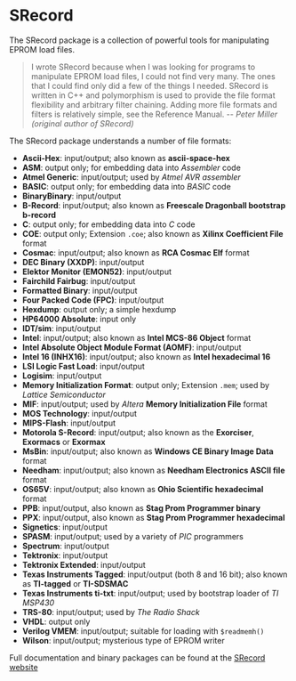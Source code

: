 # SRecord

The SRecord package is a collection of powerful tools for manipulating EPROM load files.

> I wrote SRecord because when I was looking for programs to manipulate EPROM load files, I could not find very many.
> The ones that I could find only did a few of the things I needed. SRecord is written in C++ and polymorphism is
> used to provide the file format flexibility and arbitrary filter chaining. Adding more file formats and filters is
> relatively simple, see the Reference Manual.
> -- *Peter Miller (original author of SRecord)*

The SRecord package understands a number of file formats:

* **Ascii-Hex**: input/output; also known as **ascii-space-hex**
* **ASM**: output only; for embedding data into *Assembler* code
* **Atmel Generic**: input/output; used by *Atmel AVR assembler*
* **BASIC**: output only; for embedding data into *BASIC* code
* **BinaryBinary**: input/output
* **B-Record**: input/output; also known as **Freescale Dragonball bootstrap b-record**
* **C**: output only; for embedding data into *C* code
* **COE**: output only; Extension `.coe`; also known as **Xilinx Coefficient File** format
* **Cosmac**: input/output; also known as **RCA Cosmac Elf** format
* **DEC Binary (XXDP)**: input/output
* **Elektor Monitor (EMON52)**: input/output
* **Fairchild Fairbug**: input/output
* **Formatted Binary**: input/output
* **Four Packed Code (FPC)**: input/output
* **Hexdump**: output only; a simple hexdump
* **HP64000 Absolute**: input only
* **IDT/sim**: input/output
* **Intel**: input/output; also known as **Intel MCS-86 Object** format
* **Intel Absolute Object Module Format (AOMF)**: input/output
* **Intel 16 (INHX16)**: input/output; also known as **Intel hexadecimal 16**
* **LSI Logic Fast Load**: input/output
* **Logisim**: input/output
* **Memory Initialization Format**: output only; Extension `.mem`; used by *Lattice Semiconductor*
* **MIF**: input/output; used by *Altera* **Memory Initialization File** format
* **MOS Technology**: input/output
* **MIPS-Flash**: input/output
* **Motorola S-Record**: input/output; also known as the **Exorciser**, **Exormacs** or **Exormax**
* **MsBin**: input/output; also known as **Windows CE Binary Image Data** format
* **Needham**: input/output; also known as **Needham Electronics ASCII file** format
* **OS65V**: input/output; also known as **Ohio Scientific hexadecimal** format
* **PPB**: input/output, also known as **Stag Prom Programmer binary**
* **PPX**: input/output, also known as **Stag Prom Programmer hexadecimal**
* **Signetics**: input/output
* **SPASM**: input/output; used by a variety of *PIC* programmers
* **Spectrum**: input/output
* **Tektronix**: input/output
* **Tektronix Extended**: input/output
* **Texas Instruments Tagged**: input/output (both 8 and 16 bit); also known as **TI-tagged** or **TI-SDSMAC**
* **Texas Instruments ti-txt**: input/output; used by bootstrap loader of *TI MSP430*
* **TRS-80**: input/output; used by *The Radio Shack*
* **VHDL**: output only
* **Verilog VMEM**: input/output; suitable for loading with `$readmemh()`
* **Wilson**: input/output; mysterious type of EPROM writer

Full documentation and binary packages can be found at the [SRecord website](https://srecord.sourceforge.net/)
